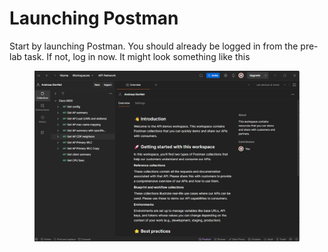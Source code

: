 # Launching Postman

Start by launching Postman. You should already be logged in from the pre-lab task. If not, log in now. It might look something like this

<div data-full-width="true"><figure><img src="../../.gitbook/assets/image (1) (1) (1).png" alt=""><figcaption></figcaption></figure></div>
